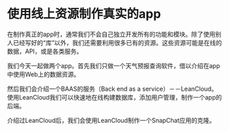 # 使用线上资源制作真实的app

在制作真正的app时，通常我们不会自己独立开发所有的功能和模块。除了使用别人已经写好的“库”以外，我们还需要利用很多已有的资源。这些资源可能是在线的数据，API，或是各类服务。

我们今天一起做两个app。首先我们只做一个天气预报查询软件，借以介绍在app中使用Web上的数据资源。

然后我们会介绍一个BAAS的服务（Back end as a service）－－LeanCloud。使用LeanCloud我们可以快速地在线构建数据库，添加用户管理，制作一个app的后端。

介绍过LeanCloud后，我们会使用LeanCloud制作一个SnapChat应用的克隆。


